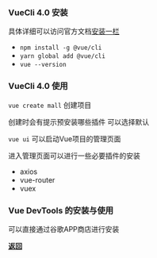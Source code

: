 ### VueCli 4.0 安装

具体详细可以访问官方文档[安装一栏](https://cli.vuejs.org/zh/guide/installation.html)

* ``npm install -g @vue/cli``
* ``yarn global add @vue/cli``
* ``vue --version``

### VueCli 4.0 使用

``vue create mall`` 创建项目

创建时会有提示预安装哪些插件 可以选择默认

``vue ui`` 可以启动Vue项目的管理页面

进入管理页面可以进行一些必要插件的安装
* axios
* vue-router
* vuex

### Vue DevTools 的安装与使用

可以直接通过谷歌APP商店进行安装 

**[返回](https://github.com/AhogeK/mimall-web)**